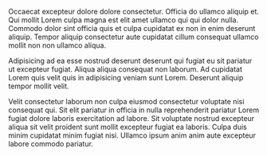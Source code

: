 Occaecat excepteur dolore dolore consectetur. Officia do ullamco aliquip et. Qui mollit Lorem culpa magna est elit amet ullamco qui qui dolor nulla. Commodo dolor sint officia quis et culpa cupidatat ex non in enim deserunt aliquip. Tempor aliquip consectetur aute cupidatat cillum consequat ullamco mollit non non ullamco aliqua.

Adipisicing ad ea esse nostrud deserunt deserunt qui fugiat eu sit pariatur ut excepteur fugiat. Aliqua aliqua consequat non laborum. Ad cupidatat Lorem quis velit quis in adipisicing veniam sunt Lorem. Deserunt aliquip tempor mollit velit.

Velit consectetur laborum non culpa eiusmod consectetur voluptate nisi consequat qui. Sit elit pariatur in officia in nulla reprehenderit pariatur Lorem fugiat dolore laboris exercitation ad labore. Sit voluptate nostrud excepteur aliqua sit velit proident sunt mollit excepteur fugiat ea laboris. Culpa duis minim cupidatat minim fugiat nisi. Ullamco ipsum anim anim aute excepteur labore commodo pariatur.